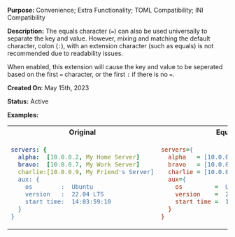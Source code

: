 **Purpose:** Convenience; Extra Functionality; TOML Compatibility; INI Compatibility

**Description:** 
The equals character (`=`) can also be used universally to separate the key and value. 
However, mixing and matching the default character, colon (`:`), with an extension character (such as equals) is not recommended due to readability issues.

When enabled, this extension will cause the key and value to be seperated based on the first `=` character, or the first `:` if there is no `=`.

**Created On**: May 15th, 2023

**Status:** Active

**Examples:** 

<table><tr>

<th>Original</th><th>Equals Sign</th><th>Mixed (Not Recommended)</th>

</tr><tr><td>

```yaml
servers: {
  alpha:  [10.0.0.2, My Home Server]
  bravo:  [10.0.0.7, My Work Server]
  charlie:[10.0.0.9, My Friend's Server]
  aux: {
    os        :  Ubuntu
    version   :  22.04 LTS
    start time:  14:03:59:10
  }
}
```  

</td><td>

```ini 
servers={
  alpha   = [10.0.0.2, My Home Server]
  bravo   = [10.0.0.7, My Work Server]
  charlie = [10.0.0.9, My Friend's Server]
  aux={
    os         =  Ubuntu
    version    =  22.04 LTS
    start time =  14:03:59:10
  }
}
```

</td><td>

```java
servers: {
  alpha   = [10.0.0.2, My Home Server]
  bravo   = [10.0.0.7, My Work Server]
  charlie = [10.0.0.9, My Friend's Server]
  aux: {
    os         =  Ubuntu
    version    =  22.04 LTS
    start time =  14:03:59:10
  }
}
```

</td></tr></table>